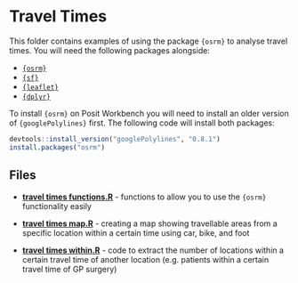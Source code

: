 # Travel Times

This folder contains examples of using the package `{osrm}` to analyse travel times. You will need the following packages alongside:

-   [`{osrm}`](https://cran.r-project.org/package=osrm)
-   [`{sf}`](https://r-spatial.github.io/sf/)
-   [`{leaflet}`](https://rstudio.github.io/leaflet/)
-   [`{dplyr}`](https://dplyr.tidyverse.org/)

To install `{osrm}` on Posit Workbench you will need to install an older version of `{googlePolylines}` first. The following code will install both packages:

```r
devtools::install_version("googlePolylines", "0.8.1")
install.packages("osrm")
```
## Files

-   [**travel times functions.R**](Geospatial/Travel%20Times/travel%20times%20functions.R) - functions to allow you to use the `{osrm}` functionality easily

-   [**travel times map.R**](Geospatial/Travel%20Times/travel%20times%20map.R) - creating a map showing travellable areas from a specific location within a certain time using car, bike, and foot

-   [**travel times within.R**](Geospatial/Travel%20Times/travel%20times%20within.R) - code to extract the number of locations within a certain travel time of another location (e.g. patients within a certain travel time of GP surgery)

